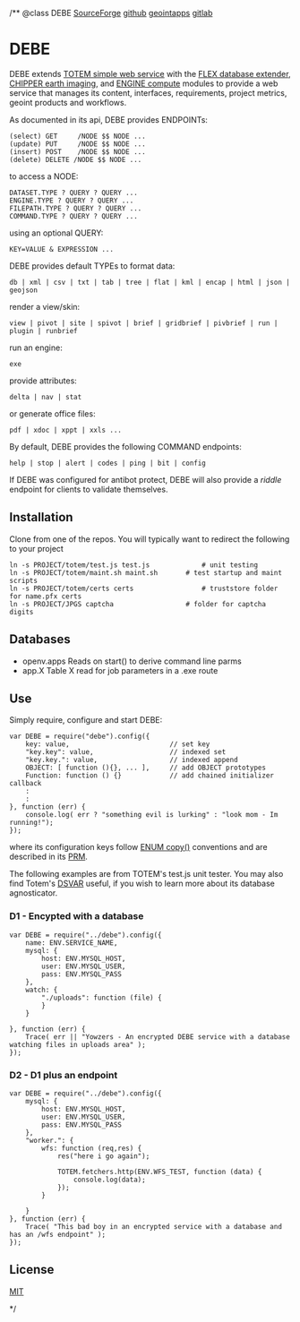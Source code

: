 /**
@class DEBE
	[SourceForge](https://sourceforge.net) 
	[github](https://github.com/acmesds/debe.git) 
	[geointapps](https://git.geointapps.org/acmesds/debe)
	[gitlab](https://gitlab.weat.nga.ic.gov/acmesds/debe.git)
	
# DEBE

DEBE extends [TOTEM simple web service](https://github.com/acmesds/totem) with
the [FLEX database extender](https://github.com/acmesds/flex), 
[CHIPPER earth imaging](https://github.com/acmesds/chipper),
and [ENGINE compute](https://github.com/acmesds/engine) modules to provide a web service 
that manages its content, interfaces, requirements, project metrics, geoint products and workflows.  

As documented in its api, DEBE provides ENDPOINTs:

	(select) GET 	 /NODE $$ NODE ...
	(update) PUT 	 /NODE $$ NODE ...
	(insert) POST 	 /NODE $$ NODE ...
	(delete) DELETE /NODE $$ NODE ...

 to access a NODE:

	DATASET.TYPE ? QUERY ? QUERY ...
	ENGINE.TYPE ? QUERY ? QUERY ...
	FILEPATH.TYPE ? QUERY ? QUERY ...
	COMMAND.TYPE ? QUERY ? QUERY ...

using an optional QUERY:

	KEY=VALUE & EXPRESSION ...

DEBE provides default TYPEs to format data:

	db | xml | csv | txt | tab | tree | flat | kml | encap | html | json | geojson

render a view/skin:

	view | pivot | site | spivot | brief | gridbrief | pivbrief | run | plugin | runbrief

run an engine:

	exe

provide attributes:

	delta | nav | stat
	
or generate office files:

	pdf | xdoc | xppt | xxls ...

By default, DEBE provides the following COMMAND endpoints:

	help | stop | alert | codes | ping | bit | config

If DEBE was configured for antibot protect, DEBE will also provide a *riddle* endpoint for clients to validate themselves.

## Installation

Clone from one of the repos.  You will typically want to redirect the following to your project

	ln -s PROJECT/totem/test.js test.js 			# unit testing
	ln -s PROJECT/totem/maint.sh maint.sh 		# test startup and maint scripts
	ln -s PROJECT/totem/certs certs					# truststore folder for name.pfx certs 
	ln -s PROJECT/JPGS captcha 	 				# folder for captcha digits

## Databases

* openv.apps  Reads on start() to derive command line parms  
* app.X Table X read for job parameters in a .exe route

## Use

Simply require, configure and start DEBE:

	var DEBE = require("debe").config({
		key: value, 						// set key
		"key.key": value, 					// indexed set
		"key.key.": value,					// indexed append
		OBJECT: [ function (){}, ... ], 	// add OBJECT prototypes 
		Function: function () {} 			// add chained initializer callback
		:
		:
	}, function (err) {
		console.log( err ? "something evil is lurking" : "look mom - Im running!");
	});

where its configuration keys follow [ENUM copy()](https://github.com/acmesds/enum) conventions and
are described in its [PRM](/shares/prm/debe/index.html).

The following examples are from TOTEM's test.js unit tester.  You may also find 
Totem's [DSVAR](https://github.com/acmesds/dsvar) useful, if you wish to learn more about its 
database agnosticator.

### D1 - Encypted with a database

	var DEBE = require("../debe").config({
		name: ENV.SERVICE_NAME,
		mysql: {
			host: ENV.MYSQL_HOST,
			user: ENV.MYSQL_USER,
			pass: ENV.MYSQL_PASS
		},
		watch: {
			"./uploads": function (file) {
			}
		}

	}, function (err) {
		Trace( err || "Yowzers - An encrypted DEBE service with a database watching files in uploads area" );
	});

### D2 - D1 plus an endpoint

	var DEBE = require("../debe").config({
		mysql: {
			host: ENV.MYSQL_HOST,
			user: ENV.MYSQL_USER,
			pass: ENV.MYSQL_PASS
		},
		"worker.": {
			wfs: function (req,res) {
				res("here i go again");

				TOTEM.fetchers.http(ENV.WFS_TEST, function (data) {
					console.log(data);
				});
			}

		}
	}, function (err) {
		Trace( "This bad boy in an encrypted service with a database and has an /wfs endpoint" );
	});
		
		
## License

[MIT](LICENSE)

*/